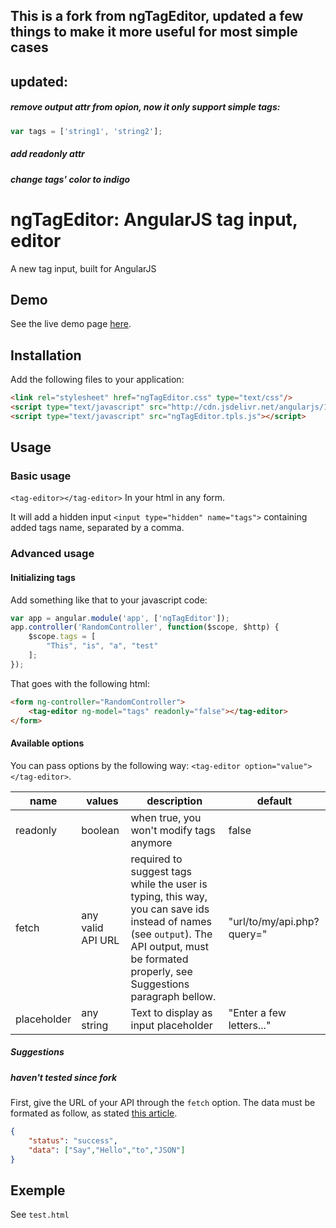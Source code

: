 
## This is a fork from ngTagEditor, updated a few things to make it more useful for most simple cases

## updated:
##### remove output attr from opion, now it only support simple tags: 

```` javascript
var tags = ['string1', 'string2'];
````
##### add readonly attr

##### change tags' color to indigo

ngTagEditor: AngularJS tag input, editor
===========

A new tag input, built for AngularJS

## Demo

See the live demo page [here](http://varyoo.github.io/ngTagEditor).

## Installation

Add the following files to your application:

```html
<link rel="stylesheet" href="ngTagEditor.css" type="text/css"/>
<script type="text/javascript" src="http://cdn.jsdelivr.net/angularjs/1.3.15/angular.js"></script>
<script type="text/javascript" src="ngTagEditor.tpls.js"></script>
```

## Usage

### Basic usage

`<tag-editor></tag-editor>` In your html in any form.

It will add a hidden input `<input type="hidden" name="tags">` containing added tags name, separated by a comma.

### Advanced usage

#### Initializing tags

Add something like that to your javascript code:
```javascript
var app = angular.module('app', ['ngTagEditor']);
app.controller('RandomController', function($scope, $http) {
	$scope.tags = [
		"This", "is", "a", "test"
	];
});
```
That goes with the following html:

```html
<form ng-controller="RandomController">
	<tag-editor ng-model="tags" readonly="false"></tag-editor>
</form>
```

#### Available options

You can pass options by the following way: `<tag-editor option="value"></tag-editor>`.

name | values | description | default
---- | ------ | ----------- | -------
readonly | boolean | when true, you won't modify tags anymore | false
fetch | any valid API URL | required to suggest tags while the user is typing, this way, you can save ids instead of names (see `output`). The API output, must be formated properly, see Suggestions paragraph bellow. | "url/to/my/api.php?query="
placeholder | any string | Text to display as input placeholder | "Enter a few letters..."
  
##### Suggestions

##### haven't tested since fork

First, give the URL of your API through the `fetch` option.
The data must be formated as follow, as stated [this article](http://labs.omniti.com/labs/jsend).

```json
{
    "status": "success",
    "data": ["Say","Hello","to","JSON"]
}
```

## Exemple

See `test.html`

